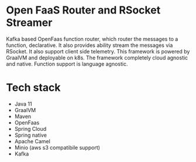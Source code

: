 # Open FaaS Router and RSocket Streamer

  Kafka based OpenFaas function router, which router the messages to a function, declarative. It also provides ability
  stream the messages via RSocket. It also support client side telemetry. This framework is powered by GraalVM and 
  deployable on k8s. The framework completely cloud agnostic and native. Function support is language agnostic.
  

# Tech stack
- Java 11
- GraalVM
- Maven
- OpenFaas
- Spring Cloud
- Spring native
- Apache Camel
- Minio (aws s3 compatibile support)
- Kafka

